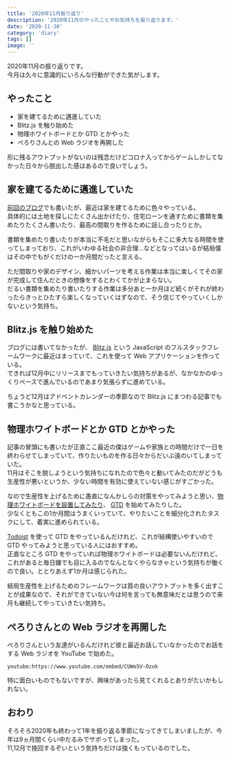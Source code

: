 ```yaml
---
title: '2020年11月振り返り'
description: '2020年11月のやったことやお気持ちを振り返ります。'
date: '2020-11-30'
category: 'diary'
tags: []
image: ''
---
```


2020年11月の振り返りです。  
今月は久々に意識的にいろんな行動ができた気がします。

## やったこと

- 家を建てるために邁進していた
- Blitz.js を触り始めた
- 物理ホワイトボードとか GTD とかやった
- ぺろりさんとの Web ラジオを再開した

形に残るアウトプットがないのは残念だけどコロナ入ってからゲームしかしてなかった日々から脱出した感はあるので良いでしょう。

## 家を建てるために邁進していた

[前回のブログ](https://blog.nabeliwo.com/2020/11/my-home-01/)でも書いたが、最近は家を建てるために色々やっている。  
具体的には土地を探しにたくさん出かけたり、住宅ローンを通すために書類を集めたりたくさん書いたり、最高の間取りを作るために話し合ったりとか。

書類を集めたり書いたりが本当に不毛だと思いながらもそこに多大なる時間を使ってしまっており、これがいわゆる社会の非合理…などとなってはいるが結局僕はその中でもがくだけの一か月間だったと言える。

ただ間取りや家のデザイン、細かいパーツを考える作業は本当に楽しくてその家が完成して住んだときの想像をするとわくてかが止まらない。  
だるい書類を集めたり書いたりする作業は多分あと一か月ほど続くがそれが終わったらきっとひたすら楽しくなっていくはずなので、そう信じてやっていくしかないという気持ち。

## Blitz.js を触り始めた

ブログには書いてなかったが、 [Blitz.js](https://github.com/blitz-js/blitz) という JavaScript のフルスタックフレームワークに最近はまっていて、これを使って Web アプリケーションを作っている。  
できれば12月中にリリースまでもっていきたい気持ちがあるが、なかなかのゆっくりペースで進んでいるのであまり気張らずに進めている。

ちょうど12月はアドベントカレンダーの季節なので Blitz.js にまつわる記事でも書こうかなと思っている。

## 物理ホワイトボードとか GTD とかやった

記事の冒頭にも書いたが正直ここ最近の僕はゲームや家族との時間だけで一日を終わらせてしまっていて、作りたいものを作る日々からだいぶ遠のいてしまっていた。  
11月はそこを脱しようという気持ちになれたので色々と動いてみたのだがどうも生産性が悪いというか、少ない時間を有効に使えていない感じがすごかった。

なので生産性を上げるために愚直になんかしらの対策をやってみようと思い、[物理ホワイトボードを設置してみたり](https://blog.nabeliwo.com/2020/11/white-board/)、 [GTD](https://ja.wikipedia.org/wiki/Getting_Things_Done) を始めてみたりした。  
少なくともこの1か月間はうまくいっていて、やりたいことを細分化されたタスクにして、着実に進められている。

[Todoist](https://todoist.com/ja) を使って GTD をやっているんだけれど、これが結構使いやすいので GTD やってみようと思っている人にはおすすめ。  
正直なところ GTD をやっていれば物理ホワイトボードは必要ないんだけれど、これがあると毎日嫌でも目に入るのでなんとなくやらなきゃという気持ちが働くので良い。ととりあえず1か月は感じられた。

結局生産性を上げるためのフレームワークは質の良いアウトプットを多く出すことが成果なので、それができていない今は何を言っても無意味だとは思うので来月も継続してやっていきたい気持ち。

## ぺろりさんとの Web ラジオを再開した

ぺろりさんという友達がいるんだけれど彼と最近お話していなかったのでお話をする Web ラジオを YouTube で始めた。

`youtube:https://www.youtube.com/embed/CUWe5V-Ozok`

特に面白いものでもないですが、興味があったら見てくれるとありがたいかもしれない。

## おわり

そろそろ2020年も終わって1年を振り返る季節になってきてしまいましたが、今年は9ヵ月間くらい中だるみでサボってしまった。  
11,12月で挽回するぞいという気持ちだけは強くもっているのでした。

